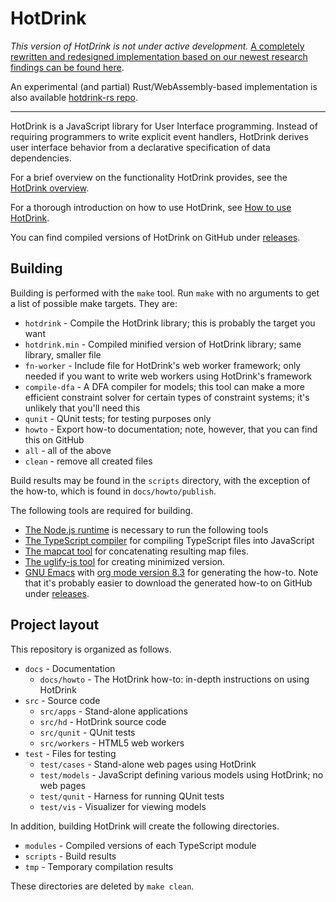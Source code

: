 # HotDrink

*This version of HotDrink is not under active development.* 
[A completely rewritten and redesigned implementation based on our newest research findings can be found here](https://git.app.uib.no/Jaakko.Jarvi/hd4).

An experimental (and partial) Rust/WebAssembly-based implementation is also available [hotdrink-rs repo](https://github.com/HotDrink/hotdrink-rs).

-----

HotDrink is a JavaScript library for User Interface programming.
Instead of requiring programmers to write explicit event handlers, HotDrink
derives user interface behavior from a declarative specification of data
dependencies.

For a brief overview on the functionality HotDrink provides, see the
[HotDrink overview](http://hotdrink.github.io/hotdrink/).

For a thorough introduction on how to use HotDrink, see
[How to use HotDrink](http://hotdrink.github.io/hotdrink/howto/).

You can find compiled versions of HotDrink on GitHub under
[releases](https://github.com/HotDrink/hotdrink/releases).

## Building

Building is performed with the `make` tool.  Run `make` with no arguments to
get a list of possible make targets.  They are:

- `hotdrink` - Compile the HotDrink library; this is probably the target you want
- `hotdrink.min` - Compiled minified version of HotDrink library; same library, smaller file
- `fn-worker` - Include file for HotDrink's web worker framework; only needed
  if you want to write web workers using HotDrink's framework
- `compile-dfa` - A DFA compiler for models; this tool can make a more efficient
  constraint solver for certain types of constraint systems; it's unlikely
  that you'll need this
- `qunit` - QUnit tests; for testing purposes only
- `howto` - Export how-to documentation; note, however, that you can find this
  on GitHub
- `all` - all of the above
- `clean` - remove all created files

Build results may be found in the `scripts` directory, with the exception of
the how-to, which is found in `docs/howto/publish`.

The following tools are required for building.

- [The Node.js runtime](https://nodejs.org/) is necessary to run the following
  tools
- [The TypeScript compiler](http://www.typescriptlang.org/#Download) for compiling
  TypeScript files into JavaScript
- [The mapcat tool](https://www.npmjs.com/package/mapcat) for concatenating
  resulting map files.
- [The uglify-js tool](https://www.npmjs.com/package/uglify-js) for creating
  minimized version.
- [GNU Emacs](http://www.gnu.org/software/emacs/) with
  [org mode version 8.3](http://orgmode.org/) for generating the how-to.  Note
  that it's probably easier to download the generated how-to on GitHub under
  [releases](https://github.com/HotDrink/hotdrink/releases).

## Project layout

This repository is organized as follows.

- `docs` - Documentation
  * `docs/howto` - The HotDrink how-to: in-depth instructions on
    using HotDrink
- `src` - Source code
  * `src/apps` - Stand-alone applications
  * `src/hd` - HotDrink source code
  * `src/qunit` - QUnit tests
  * `src/workers` - HTML5 web workers
- `test` - Files for testing
  * `test/cases` - Stand-alone web pages using HotDrink
  * `test/models` - JavaScript defining various models using HotDrink; no web
    pages
  * `test/qunit` - Harness for running QUnit tests
  * `test/vis` - Visualizer for viewing models

In addition, building HotDrink will create the following directories.

- `modules` - Compiled versions of each TypeScript module
- `scripts` - Build results
- `tmp` - Temporary compilation results

These directories are deleted by `make clean`.
